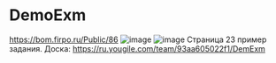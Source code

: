 # DemoExm
https://bom.firpo.ru/Public/86
![image](https://github.com/user-attachments/assets/c07cfb76-d3d0-4669-b31d-138ba11af7c5)
![image](https://github.com/user-attachments/assets/0df407b0-bcd4-457b-9c9d-92b82eabb10a)
Страница 23 пример задания.
Доска: https://ru.yougile.com/team/93aa605022f1/DemExm
